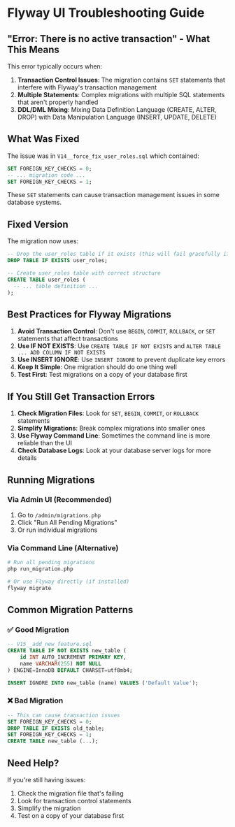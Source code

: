 # Flyway UI Troubleshooting Guide

## "Error: There is no active transaction" - What This Means

This error typically occurs when:

1. **Transaction Control Issues**: The migration contains `SET` statements that interfere with Flyway's transaction management
2. **Multiple Statements**: Complex migrations with multiple SQL statements that aren't properly handled
3. **DDL/DML Mixing**: Mixing Data Definition Language (CREATE, ALTER, DROP) with Data Manipulation Language (INSERT, UPDATE, DELETE)

## What Was Fixed

The issue was in `V14__force_fix_user_roles.sql` which contained:
```sql
SET FOREIGN_KEY_CHECKS = 0;
-- ... migration code ...
SET FOREIGN_KEY_CHECKS = 1;
```

These `SET` statements can cause transaction management issues in some database systems.

## Fixed Version

The migration now uses:
```sql
-- Drop the user_roles table if it exists (this will fail gracefully if there are foreign key constraints)
DROP TABLE IF EXISTS user_roles;

-- Create user_roles table with correct structure
CREATE TABLE user_roles (
  -- ... table definition ...
);
```

## Best Practices for Flyway Migrations

1. **Avoid Transaction Control**: Don't use `BEGIN`, `COMMIT`, `ROLLBACK`, or `SET` statements that affect transactions
2. **Use IF NOT EXISTS**: Use `CREATE TABLE IF NOT EXISTS` and `ALTER TABLE ... ADD COLUMN IF NOT EXISTS`
3. **Use INSERT IGNORE**: Use `INSERT IGNORE` to prevent duplicate key errors
4. **Keep It Simple**: One migration should do one thing well
5. **Test First**: Test migrations on a copy of your database first

## If You Still Get Transaction Errors

1. **Check Migration Files**: Look for `SET`, `BEGIN`, `COMMIT`, or `ROLLBACK` statements
2. **Simplify Migrations**: Break complex migrations into smaller ones
3. **Use Flyway Command Line**: Sometimes the command line is more reliable than the UI
4. **Check Database Logs**: Look at your database server logs for more details

## Running Migrations

### Via Admin UI (Recommended)
1. Go to `/admin/migrations.php`
2. Click "Run All Pending Migrations"
3. Or run individual migrations

### Via Command Line (Alternative)
```bash
# Run all pending migrations
php run_migration.php

# Or use Flyway directly (if installed)
flyway migrate
```

## Common Migration Patterns

### ✅ Good Migration
```sql
-- V15__add_new_feature.sql
CREATE TABLE IF NOT EXISTS new_table (
    id INT AUTO_INCREMENT PRIMARY KEY,
    name VARCHAR(255) NOT NULL
) ENGINE=InnoDB DEFAULT CHARSET=utf8mb4;

INSERT IGNORE INTO new_table (name) VALUES ('Default Value');
```

### ❌ Bad Migration
```sql
-- This can cause transaction issues
SET FOREIGN_KEY_CHECKS = 0;
DROP TABLE IF EXISTS old_table;
SET FOREIGN_KEY_CHECKS = 1;
CREATE TABLE new_table (...);
```

## Need Help?

If you're still having issues:
1. Check the migration file that's failing
2. Look for transaction control statements
3. Simplify the migration
4. Test on a copy of your database first
